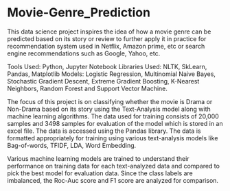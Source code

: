 # Movie-Genre_Prediction
This data science project inspires the idea of how a movie genre can be predicted based on its story or review to further apply it in practice for 
recommendation system used in Netflix, Amazon prime, etc or search engine recommendations such as Google, Yahoo, etc. 

Tools Used: Python, Jupyter Notebook
Libraries Used: NLTK, SkLearn, Pandas, Matplotlib
Models: Logistic Regression, Multinomial Naive Bayes, Stochastic Gradient Descent, Extreme Gradient Boosting,  K-Nearest Neighbors, Random Forest and Support Vector Machine.

The focus of this project is on classifying whether the movie is Drama or Non-Drama based on its story using the Text-Analysis model along with machine learning 
algorithms. The data used for training consists of 20,000 samples and 3498 samples for evaluation of the model which is stored in an excel file. The data is accessed 
using the Pandas library. The data is formatted appropriately for training using various text-analysis models like Bag-of-words, TFIDF, LDA, Word Embedding.

Various machine learning models are trained to understand their performance on training data for each text-analyzed data and compared to pick the best model for 
evaluation data. Since the class labels are imbalanced, the Roc-Auc score and F1 score are analyzed for comparison.
